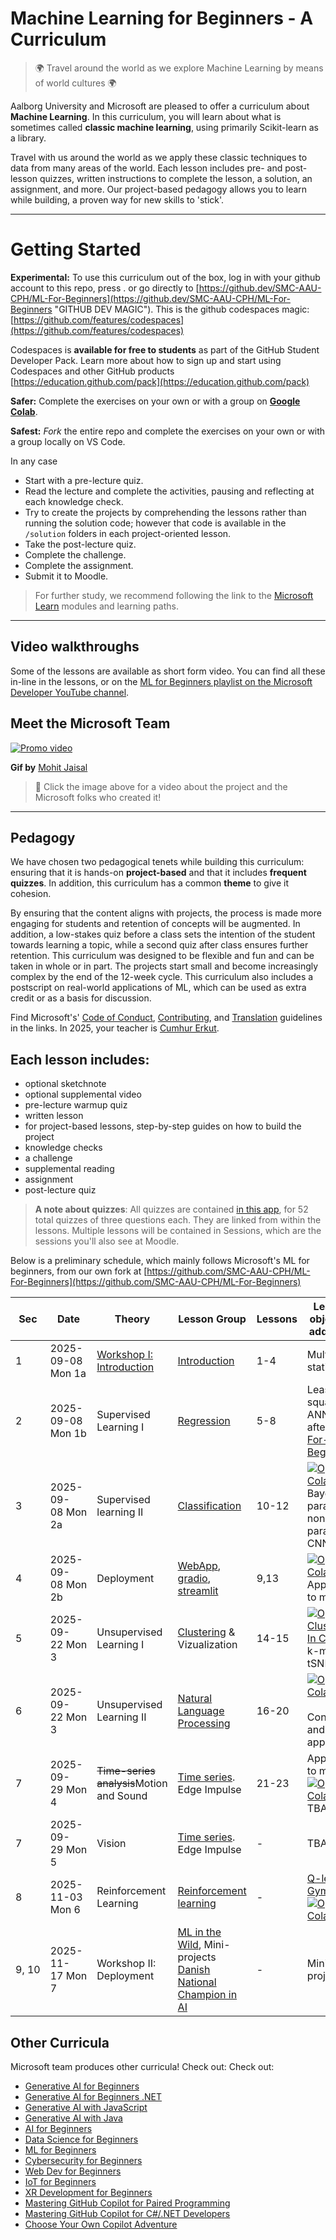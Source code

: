 # Machine Learning for Beginners - A Curriculum

> 🌍 Travel around the world as we explore Machine Learning by means of world cultures 🌍

Aalborg University and Microsoft are pleased to offer a curriculum about **Machine Learning**. In this curriculum, you will learn about what is sometimes called **classic machine learning**, using primarily Scikit-learn as a library.

Travel with us around the world as we apply these classic techniques to data from many areas of the world. Each lesson includes pre- and post-lesson quizzes, written instructions to complete the lesson, a solution, an assignment, and more. Our project-based pedagogy allows you to learn while building, a proven way for new skills to 'stick'.

---

# Getting Started

**Experimental:** To use this curriculum out of the box, log in with your github account to this repo, press . or go directly to [https://github.dev/SMC-AAU-CPH/ML-For-Beginners](https://github.dev/SMC-AAU-CPH/ML-For-Beginners "GITHUB DEV MAGIC"). This is the github codespaces magic:  [https://github.com/features/codespaces](https://github.com/features/codespaces)

Codespaces is **available for free to students** as part of the GitHub Student Developer Pack. Learn more about how to sign up and start using Codespaces and other GitHub products [https://education.github.com/pack](https://education.github.com/pack)

**Safer:** Complete the exercises on your own or with a group on **[Google Colab](https://colab.research.google.com/github/SMC-AAU-CPH/ML-For-Beginners/blob/main/ "Repo on Google Colab")**.

**Safest:** *Fork* the entire repo and complete the exercises on your own or with a group locally on VS Code.

In any case

- Start with a pre-lecture quiz.
- Read the lecture and complete the activities, pausing and reflecting at each knowledge check.
- Try to create the projects by comprehending the lessons rather than running the solution code; however that code is available in the `/solution` folders in each project-oriented lesson.
- Take the post-lecture quiz.
- Complete the challenge.
- Complete the assignment.
- Submit it to Moodle.

> For further study, we recommend following the link to the [Microsoft Learn](https://docs.microsoft.com/en-us/users/jenlooper-2911/collections/k7o7tg1gp306q4?WT.mc_id=academic-15963-cxa) modules and learning paths.

---

## Video walkthroughs

Some of the lessons are available as short form video. You can find all these in-line in the lessons, or on the [ML for Beginners playlist on the Microsoft Developer YouTube channel](https://aka.ms/ml-beginners-videos).

## Meet the Microsoft Team

[![Promo video](ml.gif)](https://youtu.be/Tj1XWrDSYJU "Promo video")

**Gif by** [Mohit Jaisal](https://linkedin.com/in/mohitjaisal)

> 🎥 Click the image above for a video about the project and the Microsoft folks who created it!

---

## Pedagogy

We have chosen two pedagogical tenets while building this curriculum: ensuring that it is hands-on **project-based** and that it includes **frequent quizzes**. In addition, this curriculum has a common **theme** to give it cohesion.

By ensuring that the content aligns with projects, the process is made more engaging for students and retention of concepts will be augmented. In addition, a low-stakes quiz before a class sets the intention of the student towards learning a topic, while a second quiz after class ensures further retention. This curriculum was designed to be flexible and fun and can be taken in whole or in part. The projects start small and become increasingly complex by the end of the 12-week cycle. This curriculum also includes a postscript on real-world applications of ML, which can be used as extra credit or as a basis for discussion.

Find Microsoft's' [Code of Conduct](CODE_OF_CONDUCT.md), [Contributing](CONTRIBUTING.md), and [Translation](TRANSLATIONS.md) guidelines in the links. In 2025, your teacher is [Cumhur Erkut](https://cerkut.github.io/).

## Each lesson includes:

- optional sketchnote
- optional supplemental video
- pre-lecture warmup quiz
- written lesson
- for project-based lessons, step-by-step guides on how to build the project
- knowledge checks
- a challenge
- supplemental reading
- assignment
- post-lecture quiz

> **A note about quizzes**: All quizzes are contained [in this app](https://gray-sand-07a10f403.1.azurestaticapps.net/), for 52 total quizzes of three questions each. They are linked from within the lessons. Multiple lessons will be contained in Sessions, which are the sessions you'll also see at Moodle.

Below is a preliminary schedule, which mainly follows Microsoft's ML for beginners, from our own fork at [https://github.com/SMC-AAU-CPH/ML-For-Beginners](https://github.com/SMC-AAU-CPH/ML-For-Beginners)

| **Sec** | **Date**     | **Theory**                          | **Lesson Group**                                                                                           | **Lessons** | **Learning objectives addressed**                                                                                                                                                                                                                                                                                                                                                          |
| ------------- | ------------------ | ----------------------------------------- | ---------------------------------------------------------------------------------------------------------------- | ----------------- | ------------------------------------------------------------------------------------------------------------------------------------------------------------------------------------------------------------------------------------------------------------------------------------------------------------------------------------------------------------------------------------------------ |
| 1             | 2025-09-08 Mon 1a  | [Workshop I: Introduction]()                 | [Introduction](1-Introduction/README.md)                                                                            | 1-4               | Multivariate statistics                                                                                                                                                                                                                                                                                                                                                                          |
| 2             | 2025-09-08 Mon 1b  | Supervised Learning I                     | [Regression](2-Regression/README.md)                                                                                | 5-8               | Least-squares,<br />ANN after [AI-For-Beginners](https://github.com/microsoft/AI-For-Beginners/blob/main/lessons/3-NeuralNetworks)                                                                                                                                                                                                                                                                 |
| 3             | 2025-09-08 Mon 2a | Supervised learning II                    | [Classification](3-Classification/README.md)                                                                        | 10-12             | [![Open In Colab](https://colab.research.google.com/assets/colab-badge.svg)](https://colab.research.google.com/github/SMC-AAU-CPH/ML-For-Beginners/blob/main/3-Classification/images/3-Classification.ipynb)<br />Bayesian, parametric, non-parametric, CNNs                                                                                                                                          |
| 4             | 2025-09-08 Mon 2b | Deployment                                | [WebApp](4-Web-App/README.md), [gradio](https://gradio.app/), [streamlit](https://streamlit.io/)                          | 9,13              | [![Open In Colab](https://camo.githubusercontent.com/84f0493939e0c4de4e6dbe113251b4bfb5353e57134ffd9fcab6b8714514d4d1/68747470733a2f2f636f6c61622e72657365617263682e676f6f676c652e636f6d2f6173736574732f636f6c61622d62616467652e737667)](https://colab.research.google.com/github/SMC-AAU-CPH/ML-For-Beginners/blob/main/4-Web-App/images/4-Workshop-VC.ipynb)<br />Application to media              |
| 5             | 2025-09-22 Mon 3  | Unsupervised Learning I                   | [Clustering](5-Clustering/README.md) & Vizualization                                                                | 14-15             | [![Open 5-Clustering In Colab](https://camo.githubusercontent.com/84f0493939e0c4de4e6dbe113251b4bfb5353e57134ffd9fcab6b8714514d4d1/68747470733a2f2f636f6c61622e72657365617263682e676f6f676c652e636f6d2f6173736574732f636f6c61622d62616467652e737667)](https://colab.research.google.com/github/SMC-AAU-CPH/ML-For-Beginners/blob/main/5-Clustering/images/5-Clustering.ipynb)<br />k-means, tSNE, PCA |
| 6             | 2025-09-22 Mon 3  | Unsupervised Learning II                  | [Natural Language Processing](6-NLP/README.md)                                                                     | 16-20             | [![Open In Colab](https://colab.research.google.com/assets/colab-badge.svg)](https://colab.research.google.com/github/SMC-AAU-CPH/ML-For-Beginners/blob/main/6-NLP/images/6-NLP.ipynb) <br />Context and application                                                                                                                                                                                 |
| 7             | 2025-09-29 Mon 4  | ~~Time-series analysis~~Motion and Sound | [Time series](7-TimeSeries/README.md). Edge Impulse                                                                 | 21-23             | Application to media<br />[![Open In Colab](https://colab.research.google.com/assets/colab-badge.svg)](https://colab.research.google.com/github/SMC-AAU-CPH/ML-For-Beginners/blob/main/7-TimeSeries/images/7-TimeSeries.ipynb)TBA                                                                                                                                                                     |
| 7             | 2025-09-29 Mon 5  | Vision                                    | [Time series](7-TimeSeries/README.md). Edge Impulse                                                                 | -                 | TBA                                                                                                                                                                                                                                                                                                                                                                                              |
| 8             | 2025-11-03 Mon 6   | Reinforcement Learning                    | [Reinforcement learning](8-Reinforcement/README.md)                                                                 | -                 | [Q-learning, Gym<br />![Open In Colab](https://camo.githubusercontent.com/96889048f8a9014fdeba2a891f97150c6aac6e723f5190236b10215a97ed41f3/68747470733a2f2f636f6c61622e72657365617263682e676f6f676c652e636f6d2f6173736574732f636f6c61622d62616467652e737667)](https://colab.research.google.com/github/SMC-AAU-CPH/ML-For-Beginners/blob/main/8-Reinforcement/images/8-Reinforcement.ipynb)           |
| 9, 10        | 2025-11-17 Mon 7  | Workshop II: Deployment                   | [ML in the Wild](9-Real-World/README.md), Mini-projects<br />[Danish National Champion in AI](https://dmiai.dk/ "DMI-AI") | -                 | Mini-projects                                                                                                                                                                                                                                                                                                                                                                                    |

## Other Curricula

Microsoft team produces other curricula! Check out:
Check out:

- [Generative AI for Beginners](https://aka.ms/genai-beginners)
- [Generative AI for Beginners .NET](https://github.com/microsoft/Generative-AI-for-beginners-dotnet)
- [Generative AI with JavaScript](https://github.com/microsoft/generative-ai-with-javascript)
- [Generative AI with Java](https://github.com/microsoft/Generative-AI-for-beginners-java)
- [AI for Beginners](https://aka.ms/ai-beginners)
- [Data Science for Beginners](https://aka.ms/datascience-beginners)
- [ML for Beginners](https://aka.ms/ml-beginners)
- [Cybersecurity for Beginners](https://github.com/microsoft/Security-101) 
- [Web Dev for Beginners](https://aka.ms/webdev-beginners)
- [IoT for Beginners](https://aka.ms/iot-beginners)
- [XR Development for Beginners](https://github.com/microsoft/xr-development-for-beginners)
- [Mastering GitHub Copilot for Paired Programming](https://github.com/microsoft/Mastering-GitHub-Copilot-for-Paired-Programming)
- [Mastering GitHub Copilot for C#/.NET Developers](https://github.com/microsoft/mastering-github-copilot-for-dotnet-csharp-developers)
- [Choose Your Own Copilot Adventure](https://github.com/microsoft/CopilotAdventures)
